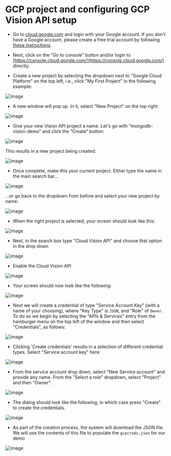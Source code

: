 # GCP project and configuring GCP Vision API setup

* Go to [cloud.google.com](https://cloud.google.com/) and login with your Google account. If you don't have a Google account, please create a free trial account by following [these instructions](https://console.cloud.google.com/freetrial).

* Next, click on the "Go to console" button and/or login to [https://console.cloud.google.com/](https://console.cloud.google.com/) directly.

* Create a new project by selecting the dropdown next to "Google Cloud Platform" on the top left, i.e., click "My First Project" in the following example:

![image](images/image30.png)

* A new window will pop up.  In it, select "New Project" on the top right:

![image](images/image14.png)

* Give your new Vision API project a name.  Let's go with “mongodb-vision-demo” and click the “Create” button:

![image](images/image28.png)

This results in a new project being created:

![image](images/image31.png)

* Once complete, make this your current project. Either type the name in the main search bar...

![image](images/image22a.png)

...or go back to the dropdown from before and select your new project by name:

![image](images/image22.png)

* When the right project is selected, your screen should look like this:

![image](images/image22b.png)

* Next, in the search box type "Cloud Vision API" and choose that option in the drop down

![image](images/newss06.png)

* Enable the Cloud Vision API

![image](images/newss01.png)

* Your screen should now look like the following:

![image](images/newss01a.png)

* Next we will create a credential of type "Service Account Key" (with a name of your choosing), where "Key Type" is `JSON`, and "Role" of `Owner`. To do so we begin by selecting the "APIs & Services" entry from the hamburger menu on the top left of the window and then select "Credentials", as follows:

![image](images/newss01b.png)

* Clicking 'Create credentials' results in a selection of different credential types. Select "Service account key" here:

![image](images/newss01c.png)

* From the service account drop down, select "New Service account" and provide any name. From the "Select a role" dropdown, select "Project" and then "Owner".

![image](images/newss01d.png)

* The dialog should look like the following, in which case press "Create" to create the credentials.

![image](images/newss01e.png)

* As part of the creation process, the system will download the JSON file. We will use the contents of this file to populate the `gcpcreds.json` for our demo

![image](images/newss01f.png)

